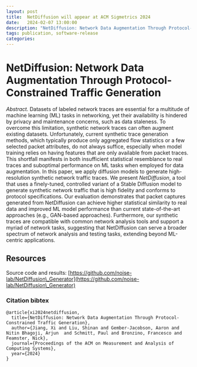 ```yaml
---
layout: post
title:  NetDiffusion will appear at ACM Sigmetrics 2024
date:   2024-02-07 13:00:00
description: "NetDiffusion: Network Data Augmentation Through Protocol-Constrained Traffic Generation"
tags: publication, software-release
categories: 
---
```


# NetDiffusion: Network Data Augmentation Through Protocol-Constrained Traffic Generation

*Abstract.* Datasets of labeled network traces are essential for a multitude of machine
	learning (ML) tasks in networking, yet their availability is hindered by
	privacy and maintenance concerns, such as data staleness. To
	overcome this limitation, synthetic network traces can often augment
	existing datasets. Unfortunately, current synthetic trace generation methods,
	which typically produce only aggregated flow statistics or a few selected packet
	attributes, do not always suffice, especially when model training relies
    on having features that are only available from packet traces. This shortfall
	manifests in both insufficient statistical resemblance to real traces and
	suboptimal performance on ML tasks when employed for data augmentation.
	In this paper, we apply
	diffusion models to generate high-resolution 
	synthetic network traffic traces. We present *NetDiffusion*,
	a tool that uses a finely-tuned, controlled variant of a Stable Diffusion
	model to generate synthetic network traffic that is high fidelity and
    conforms to protocol specifications.
	Our evaluation demonstrates that 
	packet captures generated from NetDiffusion can achieve higher statistical similarity to real
	data and improved ML model performance than current
    state-of-the-art approaches (e.g., GAN-based approaches). Furthermore,
	our synthetic traces are compatible with
	common network analysis tools
	and support a myriad of network tasks,
	suggesting that NetDiffusion can serve a broader spectrum of network analysis and testing tasks, extending beyond ML-centric applications.

## Resources
Source code and results: [https://github.com/noise-lab/NetDiffusion\_Generator](https://github.com/noise-lab/NetDiffusion\_Generator)

### Citation bibtex
```
@article{xi2024netdiffusion,
  title={NetDiffusion: Network Data Augmentation Through Protocol-Constrained Traffic Generation},
  author={Jiang, Xi and Liu, Shinan and Gember-Jacobson, Aaron and Nitin Bhagoji, Arjun  and Schmitt, Paul and Bronzino, Francesco and Feamster, Nick},
  journal={Proceedings of the ACM on Measurement and Analysis of Computing Systems},
  year={2024}
}
```